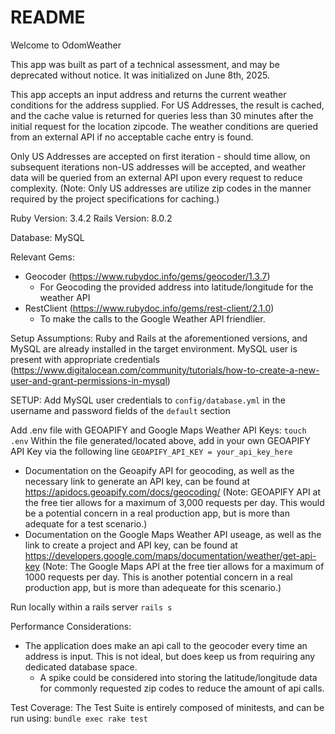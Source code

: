 # README

Welcome to OdomWeather

This app was built as part of a technical assessment, and may be deprecated without notice. It was initialized on June 8th, 2025.

This app accepts an input address and returns the current weather conditions for the address supplied.
For US Addresses, the result is cached, and the cache value is returned for queries less than 30 minutes after the initial request for the location zipcode. The weather conditions are queried from an external API if no acceptable cache entry is found. 

Only US Addresses are accepted on first iteration - should time allow, on subsequent iterations non-US addresses will be accepted, and weather data will be queried from an external API upon every request to reduce complexity.
(Note: Only US addresses are utilize zip codes in the manner required by the project specifications for caching.)

Ruby Version: 3.4.2
Rails Version: 8.0.2

Database: MySQL 

Relevant Gems:
  * Geocoder (https://www.rubydoc.info/gems/geocoder/1.3.7)
    - For Geocoding the provided address into latitude/longitude for the weather API
  * RestClient (https://www.rubydoc.info/gems/rest-client/2.1.0)
    - To make the calls to the Google Weather API friendlier.
  

Setup Assumptions: Ruby and Rails at the aforementioned versions, and MySQL are already installed in the target environment.
MySQL user is present with appropriate credentials (https://www.digitalocean.com/community/tutorials/how-to-create-a-new-user-and-grant-permissions-in-mysql)

SETUP:
  Add MySQL user credentials to `config/database.yml` in the username and password fields of the `default` section

  Add .env file with GEOAPIFY and Google Maps Weather API Keys:
  `touch .env`
  Within the file generated/located above, add in your own GEOAPIFY API Key via the following line
  `GEOAPIFY_API_KEY = your_api_key_here`
  * Documentation on the Geoapify API for geocoding, as well as the necessary link to generate an API key, can be found at https://apidocs.geoapify.com/docs/geocoding/
  (Note: GEOAPIFY API at the free tier allows for a maximum of 3,000 requests per day. This would be a potential concern in a real production app, but is more than adequate for a test scenario.)
  * Documentation on the Google Maps Weather API useage, as well as the link to create a project and API key, can be found at https://developers.google.com/maps/documentation/weather/get-api-key
  (Note: The Google Maps API at the free tier allows for a maximum of 1000 requests per day. This is another potential concern in a real production app, but is more than adequeate for this scenario.)

  Run locally within a rails server 
  `rails s`


Performance Considerations:
  * The application does make an api call to the geocoder every time an address is input. This is not ideal, but does keep us from requiring any dedicated database space. 
    - A spike could be considered into storing the latitude/longitude data for commonly requested zip codes to reduce the amount of api calls. 

Test Coverage:
  The Test Suite is entirely composed of minitests, and can be run using:
  `bundle exec rake test`
